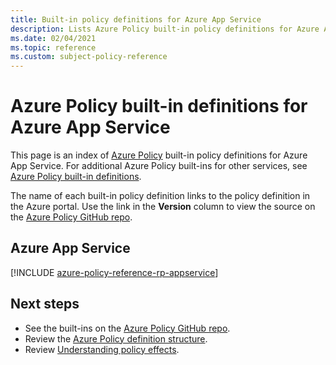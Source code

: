 ```yaml
---
title: Built-in policy definitions for Azure App Service
description: Lists Azure Policy built-in policy definitions for Azure App Service. These built-in policy definitions provide common approaches to managing your Azure resources.
ms.date: 02/04/2021
ms.topic: reference
ms.custom: subject-policy-reference
---
```

# Azure Policy built-in definitions for Azure App Service

This page is an index of [Azure Policy](../governance/policy/overview.md) built-in policy
definitions for Azure App Service. For additional Azure Policy built-ins for other services, see
[Azure Policy built-in definitions](../governance/policy/samples/built-in-policies.md).

The name of each built-in policy definition links to the policy definition in the Azure portal. Use
the link in the **Version** column to view the source on the
[Azure Policy GitHub repo](https://github.com/Azure/azure-policy).

## Azure App Service

[!INCLUDE [azure-policy-reference-rp-appservice](../../includes/policy/reference/byrp/microsoft.web.md)]

## Next steps

- See the built-ins on the [Azure Policy GitHub repo](https://github.com/Azure/azure-policy).
- Review the [Azure Policy definition structure](../governance/policy/concepts/definition-structure.md).
- Review [Understanding policy effects](../governance/policy/concepts/effects.md).
